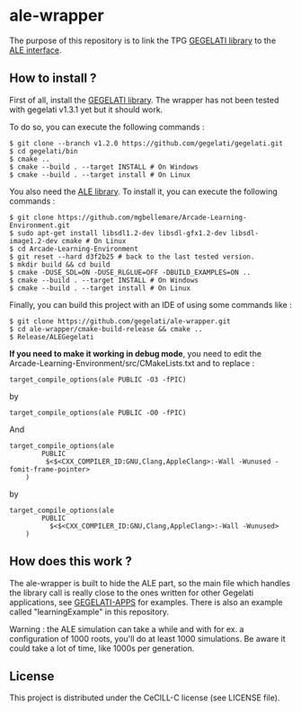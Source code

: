 # ale-wrapper
The purpose of this repository is to link the TPG [GEGELATI library](https://github.com/gegelati/gegelati) to the [ALE interface](https://github.com/mgbellemare/Arcade-Learning-Environment). 

## How to install ?
First of all, install the [GEGELATI library](https://github.com/gegelati/gegelati). 
The wrapper has not been tested with gegelati v1.3.1 yet but it should work.

To do so, you can execute the following commands :
```
$ git clone --branch v1.2.0 https://github.com/gegelati/gegelati.git
$ cd gegelati/bin
$ cmake ..
$ cmake --build . --target INSTALL # On Windows
$ cmake --build . --target install # On Linux
```

You also need the [ALE library](https://github.com/mgbellemare/Arcade-Learning-Environment).
To install it, you can execute the following commands :
```
$ git clone https://github.com/mgbellemare/Arcade-Learning-Environment.git
$ sudo apt-get install libsdl1.2-dev libsdl-gfx1.2-dev libsdl-image1.2-dev cmake # On Linux
$ cd Arcade-Learning-Environment
$ git reset --hard d3f2b25 # back to the last tested version.
$ mkdir build && cd build
$ cmake -DUSE_SDL=ON -DUSE_RLGLUE=OFF -DBUILD_EXAMPLES=ON ..
$ cmake --build . --target INSTALL # On Windows
$ cmake --build . --target install # On Linux
```

Finally, you can build this project with an IDE of using some commands like :
```
$ git clone https://github.com/gegelati/ale-wrapper.git 
$ cd ale-wrapper/cmake-build-release && cmake ..
$ Release/ALEGegelati
```

**If you need to make it working in debug mode**, you need to edit the Arcade-Learning-Environment/src/CMakeLists.txt and to replace :
```
target_compile_options(ale PUBLIC -O3 -fPIC)
```
by
```
target_compile_options(ale PUBLIC -O0 -fPIC)
```
And
```
target_compile_options(ale
  		PUBLIC
   		 $<$<CXX_COMPILER_ID:GNU,Clang,AppleClang>:-Wall -Wunused -fomit-frame-pointer>
	)
```
by
```
target_compile_options(ale
  		PUBLIC
  		  $<$<CXX_COMPILER_ID:GNU,Clang,AppleClang>:-Wall -Wunused>
	)
```

## How does this work ?
The ale-wrapper is built to hide the ALE part, so the main file which handles the library call is really close to the ones written for other Gegelati applications, see [GEGELATI-APPS](https://github.com/gegelati/gegelati-apps) for examples. There is also an example called "learningExample" in this repository.

Warning : the ALE simulation can take a while and with for ex. a configuration of 1000 roots, you'll do at least 1000 simulations. Be aware it could take a lot of time, like 1000s per generation.

## License
This project is distributed under the CeCILL-C license (see LICENSE file).

